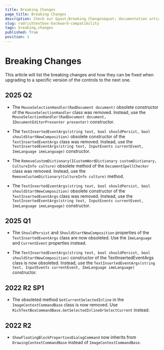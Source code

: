 ```yaml
---
title: Breaking Changes
page_title: Breaking Changes
description: Check our &quot;Breaking Changes&quot; documentation article for the RadRichTextBox WPF control.
slug: radrichtextbox-backward-compatibility
tags: breaking,changes
published: True
position: 1
---
```


# Breaking Changes

This article will list the breaking changes and how they can be fixed when upgrading to a specific version of the controls to the next one.

## 2025 Q2

* The `MouseSelectionHandler(RadDocument document)` obsolete constructor of the `MouseSelectionHandler` class was removed. Instead, use the `MouseSelectionHandler(RadDocument document, IDocumentEditorPresenter presenter)` constructor.
  
* The `TextInsertedEventArgs(string text, bool shouldPersist, bool shouldStartNewComposition)` obsolete constructor of the `TextInsertedEventArgs` class was removed. Instead, use the `TextInsertedEventArgs(string text, InputEvents currentEvent, ImeLanguage imeLanguage)` constructor.

* The `RemoveCustomDictionary(ICustomWordDictionary customDictionary, CultureInfo culture)` obsolete method of the `DocumentSpellChecker` class was removed. Instead, use the `RemoveCustomDictionary(CultureInfo culture)` method.

* The `TextInsertedEventArgs(string text, bool shouldPersist, bool shouldStartNewComposition)` obsolete constructor of the `TextInsertedEventArgs` class was removed. Instead, use the `TextInsertedEventArgs(string text, InputEvents currentEvent, ImeLanguage imeLanguage)` constructor.

## 2025 Q1

* The `ShouldPersist` and `ShouldStartNewComposition` properties of the `TextInsertedEventArgs` class are now obsoleted. Use the `ImeLanguage` and `CurrentEvent` properties instead.

* The `TextInsertedEventArgs(string text, bool shouldPersist, bool shouldStartNewComposition)` constructor of the TextInsertedEventArgs class is now obsoleted. Instead, use the `TextInsertedEventArgs(string text, InputEvents currentEvent, ImeLanguage imeLanguage)` constructor.

## 2022 R2 SP1

* The obsoleted method `GetCurrentSelectedInline` in the `ImageContextCommandBase` class is now removed. Use `RichTextBoxCommandBase.GetSelectedInlineOrSelectCurrent` instead.

## 2022 R2

* `ShowFloatingBlockPropertiesDialogCommand` now inherits from `DrawingContextCommandBase` instead of `ImageContextCommandBase`.
